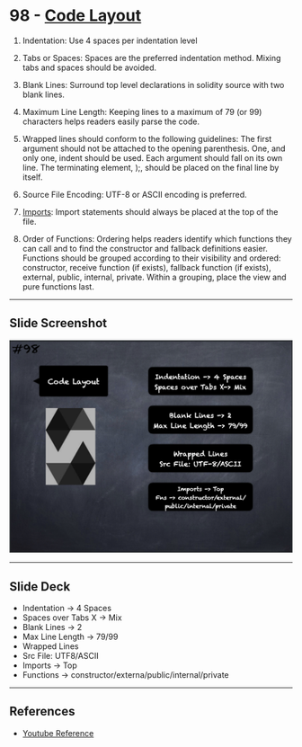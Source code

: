 # 98 - [Code Layout](Code%20Layout.md)
1. Indentation: Use 4 spaces per indentation level
    
2. Tabs or Spaces: Spaces are the preferred indentation method. Mixing tabs and spaces should be avoided.
    
3. Blank Lines: Surround top level declarations in solidity source with two blank lines.
    
4. Maximum Line Length: Keeping lines to a maximum of 79 (or 99) characters helps readers easily parse the code.
    
5. Wrapped lines should conform to the following guidelines: The first argument should not be attached to the opening parenthesis. One, and only one, indent should be used. Each argument should fall on its own line. The terminating element, );, should be placed on the final line by itself.
    
6. Source File Encoding: UTF-8 or ASCII encoding is preferred.
    
7. [Imports](Imports.md): Import statements should always be placed at the top of the file.
    
8. Order of Functions: Ordering helps readers identify which functions they can call and to find the constructor and fallback definitions easier. Functions should be grouped according to their visibility and ordered: constructor, receive function (if exists), fallback function (if exists), external, public, internal, private. Within a grouping, place the view and pure functions last.

___
## Slide Screenshot
![098.png](../images/solidity101/098.png)
___
## Slide Deck
- Indentation -> 4 Spaces
- Spaces over Tabs X -> Mix
- Blank Lines -> 2
- Max Line Length -> 79/99
- Wrapped Lines
- Src File: UTF8/ASCII
- Imports -> Top
- Functions -> constructor/externa/public/internal/private
___
## References
- [Youtube Reference](https://youtu.be/_oN7XuyhoZA?t=1514)


